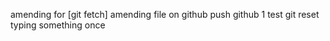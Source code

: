 amending for [git fetch]
amending file on github
push github 1
test git reset
typing something once
